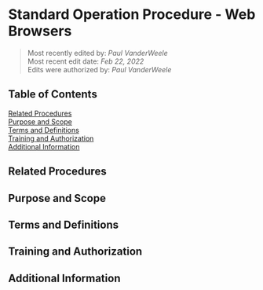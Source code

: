 # Standard Operation Procedure - Web Browsers

>Most recently edited by: *Paul VanderWeele*  
>Most recent edit date: *Feb 22, 2022*  
>Edits were authorized by: *Paul VanderWeele*

## Table of Contents

[Related Procedures](#related-procedures)  
[Purpose and Scope](#purpose-and-scope)  
[Terms and Definitions](#terms-and-definitions)  
[Training and Authorization](#training-and-authorization)  
[Additional Information](#additional-information)  

## Related Procedures

## Purpose and Scope

## Terms and Definitions

## Training and Authorization

## Additional Information
